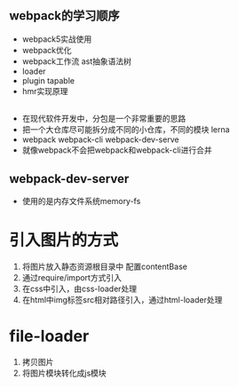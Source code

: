 ## webpack的学习顺序
- webpack5实战使用
- webpack优化
- webpack工作流 ast抽象语法树
- loader
- plugin tapable
- hmr实现原理

##
- 在现代软件开发中，分包是一个非常重要的思路
- 把一个大仓库尽可能拆分成不同的小仓库，不同的模块 lerna
- webpack webpack-cli webpack-dev-serve
- 就像webpack不会把webpack和webpack-cli进行合并

## webpack-dev-server
- 使用的是内存文件系统memory-fs
# 引入图片的方式
1. 将图片放入静态资源根目录中 配置contentBase
2. 通过require/import方式引入
3. 在css中引入，由css-loader处理
4. 在html中img标签src相对路径引入，通过html-loader处理

# file-loader
1. 拷贝图片
2. 将图片模块转化成js模块